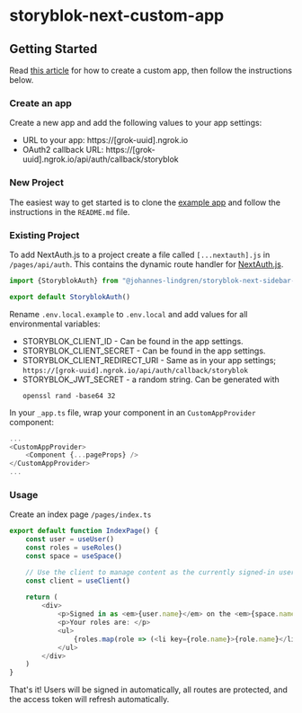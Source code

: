 # storyblok-next-custom-app

## Getting Started

Read [this article](https://www.storyblok.com/docs/plugins/custom-application) for how to create a custom app, then
follow the instructions below.

### Create an app

Create a new app and add the following values to your app settings:

* URL to your app: https://[grok-uuid].ngrok.io
* OAuth2 callback URL: https://[grok-uuid].ngrok.io/api/auth/callback/storyblok

### New Project

The easiest way to get started is to clone
the [example app](https://github.com/johannes-lindgren/storyblok/tree/main/examples/nextjs-sidebar-app) and follow the
instructions in the `README.md` file.

### Existing Project

To add NextAuth.js to a project create a file called `[...nextauth].js` in `/pages/api/auth`. This contains the dynamic
route handler for [NextAuth.js](https://next-auth.js.org/).

```typescript
import {StoryblokAuth} from "@johannes-lindgren/storyblok-next-sidebar-app";

export default StoryblokAuth()
```

Rename `.env.local.example` to `.env.local` and add values for all environmental variables:

* STORYBLOK_CLIENT_ID - Can be found in the app settings.
* STORYBLOK_CLIENT_SECRET - Can be found in the app settings.
* STORYBLOK_CLIENT_REDIRECT_URI - Same as in your app
  settings; `https://[grok-uuid].ngrok.io/api/auth/callback/storyblok`
* STORYBLOK_JWT_SECRET - a random string. Can be generated with
     ```shell
    openssl rand -base64 32
    ```

In your `_app.ts` file, wrap your component in an `CustomAppProvider` component:

```typescript jsx
...
<CustomAppProvider>
    <Component {...pageProps} />
</CustomAppProvider>
...
```

### Usage

Create an index page `/pages/index.ts`

```typescript jsx
export default function IndexPage() {
    const user = useUser()
    const roles = useRoles()
    const space = useSpace()

    // Use the client to manage content as the currently signed-in user 
    const client = useClient()
  
    return (
        <div>
            <p>Signed in as <em>{user.name}</em> on the <em>{space.name}</em> space</p>
            <p>Your roles are: </p>
            <ul>
                {roles.map(role => (<li key={role.name}>{role.name}</li>))}
            </ul>
        </div>
    )
}
```

That's it! Users will be signed in automatically, all routes are protected, and the access token will refresh automatically.